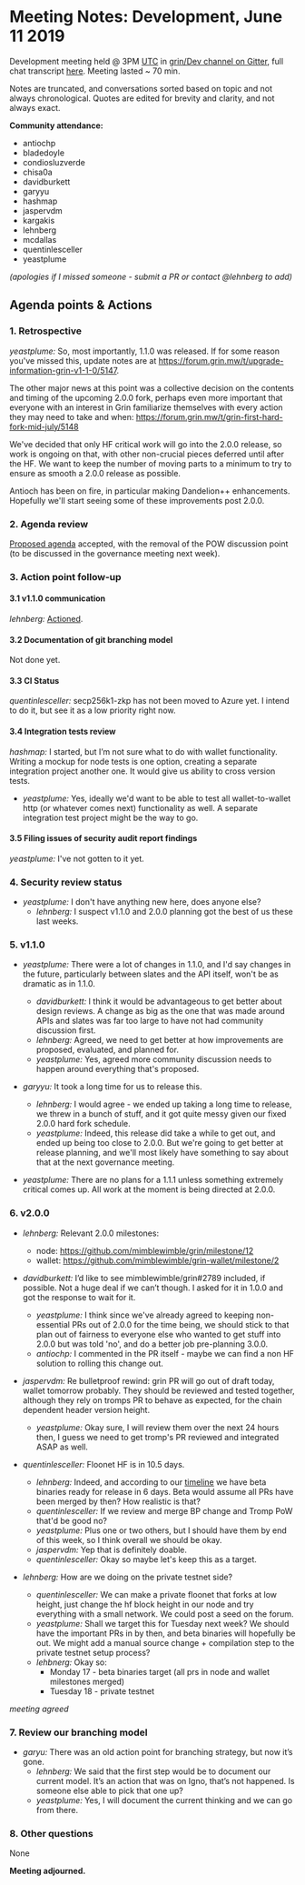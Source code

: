 # Meeting Notes: Development, June 11 2019

Development meeting held @ 3PM [UTC](http://www.timebie.com/std/utc.php) in [grin/Dev channel on Gitter](https://gitter.im/grin_community/dev), full chat transcript [here](https://gitter.im/grin_community/dev?at=5cffc251fb90a50459f2674b). Meeting lasted ~ 70 min.

Notes are truncated, and conversations sorted based on topic and not always chronological. Quotes are edited for brevity and clarity, and not always exact.

**Community attendance:**

- antiochp
- bladedoyle
- condiosluzverde
- chisa0a
- davidburkett
- garyyu
- hashmap
- jaspervdm
- kargakis
- lehnberg
- mcdallas
- quentinlesceller
- yeastplume

_(apologies if I missed someone - submit a PR or contact @lehnberg to add)_

## Agenda points & Actions

### 1. Retrospective

_yeastplume:_  So, most importantly, 1.1.0 was released. If for some reason you've missed this, update notes are at https://forum.grin.mw/t/upgrade-information-grin-v1-1-0/5147.

The other major news at this point was a collective decision on the contents and timing of the upcoming 2.0.0 fork, perhaps even more important that everyone with an interest in Grin familiarize themselves with every action they may need to take and when: https://forum.grin.mw/t/grin-first-hard-fork-mid-july/5148

We've decided that only HF critical work will go into the 2.0.0 release, so work is ongoing on that, with other non-crucial pieces deferred until after the HF. We want to keep the number of moving parts to a minimum to try to ensure as smooth a 2.0.0 release as possible.

Antioch has been on fire, in particular making Dandelion++ enhancements. Hopefully we'll start seeing some of these improvements post 2.0.0.

### 2. Agenda review

[Proposed agenda](https://github.com/mimblewimble/grin-pm/issues/143) accepted, with the removal of the POW discussion point (to be discussed in the governance meeting next week).

### 3. Action point follow-up

#### 3.1 v1.1.0 communication

_lehnberg:_ [Actioned](https://forum.grin.mw/t/upgrade-information-grin-v1-1-0/5147).

#### 3.2 Documentation of git branching model

Not done yet.

#### 3.3 CI Status

_quentinlesceller:_ secp256k1-zkp has not been moved to Azure yet. I intend to do it, but see it as a low priority right now.

#### 3.4 Integration tests review

_hashmap:_ I started, but I’m not sure what to do with wallet functionality. Writing a mockup for node tests is one option, creating a separate integration project another one. It would give us ability to cross version tests.
   * _yeastplume:_ Yes, ideally we'd want to be able to test all wallet-to-wallet http (or whatever comes next) functionality as well. A separate integration test project might be the way to go.

#### 3.5 Filing issues of security audit report findings

_yeastplume:_ I've not gotten to it yet.

### 4. Security review status

- _yeastplume:_   I don't have anything new here, does anyone else?
   - _lehnberg:_ I suspect v1.1.0 and 2.0.0 planning got the best of us these last weeks.

### 5. v1.1.0

- _yeastplume:_ There were a lot of changes in 1.1.0, and I'd say changes in the future, particularly between slates and the API itself, won't be as dramatic as in 1.1.0.
   - _davidburkett:_  I think it would be advantageous to get better about design reviews. A change as big as the one that was made around APIs and slates was far too large to have not had community discussion first.
   - _lehnberg:_ Agreed, we need to get better at how improvements are proposed, evaluated, and planned for.
   - _yeastplume:_ Yes, agreed more community discussion needs to happen around everything that's proposed.

- _garyyu:_ It took a long time for us to release this.
   - _lehnberg:_ I would agree - we ended up taking a long time to release, we threw in a bunch of stuff, and it got quite messy given our fixed 2.0.0 hard fork schedule.
   - _yeastplume:_ Indeed, this release did take a while to get out, and ended up being too close to 2.0.0. But we're going to get better at release planning, and we'll most likely have something to say about that at the next governance meeting.

- _yeastplume:_ There are no plans for a 1.1.1 unless something extremely critical comes up. All work at the moment is being directed at 2.0.0.

### 6. v2.0.0

- _lehnberg:_ Relevant 2.0.0 milestones: 
   - node: https://github.com/mimblewimble/grin/milestone/12
   - wallet: https://github.com/mimblewimble/grin-wallet/milestone/2

- _davidburkett:_ I’d like to see mimblewimble/grin#2789 included, if possible. Not a huge deal if we can’t though. I asked for it in 1.0.0 and got the response to wait for it.
   - _yeastplume:_ I think since we've already agreed to keeping non-essential PRs out of 2.0.0 for the time being, we should stick to that plan out of fairness to everyone else who wanted to get stuff into 2.0.0 but was told 'no', and do a better job pre-planning 3.0.0.
   - _antiochp:_ I commented in the PR itself - maybe we can find a non HF solution to rolling this change out.

- _jaspervdm:_ Re bulletproof rewind: grin PR will go out of draft today, wallet tomorrow probably. They should be reviewed and tested together, although they rely on tromps PR to behave as expected, for the chain dependent header version height.
   - _yeastplume:_ Okay sure, I will review them over the next 24 hours then, I guess we need to get tromp's PR reviewed and integrated ASAP as well.
- _quentinlesceller:_ Floonet HF is in 10.5 days.
   - _lehnberg:_ Indeed, and according to our [timeline](https://forum.grin.mw/t/grin-first-hard-fork-mid-july/5148) we have beta binaries ready for release in 6 days. Beta would assume all PRs have been merged by then? How realistic is that?
   - _quentinlesceller:_ If we review and merge BP change and Tromp PoW that'd be good no?
   - _yeastplume:_ Plus one or two others, but I should have them by end of this week, so I think overall we should be okay.
   - _jaspervdm:_ Yep that is definitely doable.
   - _quentinlesceller:_ Okay so maybe let's keep this as a target.

- _lehnberg:_ How are we doing on the private testnet side?
   - _quentinlesceller:_ We can make a private floonet that forks at low height, just change the hf block height in our node and try everything with a small network. We could post a seed on the forum.
   - _yeastplume:_ Shall we target this for Tuesday next week? We should have the important PRs in by then, and beta binaries will hopefully be out. We might add a manual source change + compilation step to the private testnet setup process?
   - _lehbnerg:_ Okay so:
      - Monday 17 - beta binaries target (all prs in node and wallet milestones merged)
      - Tuesday 18 - private testnet

_meeting agreed_ 

### 7. Review our branching model

- _garyu:_  There was an old action point for branching strategy, but now it’s gone.
   - _lehnberg:_ We said that the first step would be to document our current model. It’s an action that was on Igno, that’s not happened. Is someone else able to pick that one up?
   - _yeastplume:_ Yes, I will document the current thinking and we can go from there.

### 8. Other questions

None

**Meeting adjourned.**
